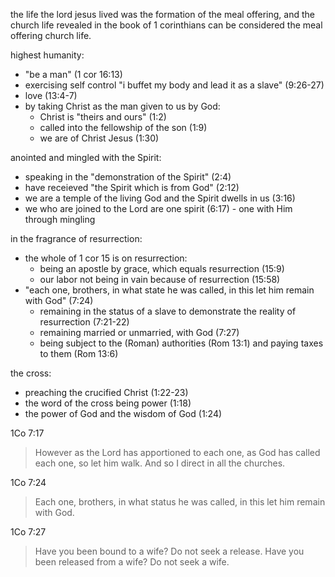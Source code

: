 the life the lord jesus lived was the formation of the meal offering, and the church
life revealed in the book of 1 corinthians can be considered the meal offering church
life.

highest humanity:
- "be a man" (1 cor 16:13)
- exercising self control "i buffet my body and lead it as a slave" (9:26-27)
- love (13:4-7)
- by taking Christ as the man given to us by God:
  - Christ is "theirs and ours" (1:2)
  - called into the fellowship of the son (1:9)
  - we are of Christ Jesus (1:30)

anointed and mingled with the Spirit:
- speaking in the "demonstration of the Spirit" (2:4)
- have receieved "the Spirit which is from God" (2:12)
- we are a temple of the living God and the Spirit dwells in us (3:16)
- we who are joined to the Lord are one spirit (6:17) - one with Him through mingling

in the fragrance of resurrection:
- the whole of 1 cor 15 is on resurrection:
  - being an apostle by grace, which equals resurrection (15:9)
  - our labor not being in vain because of resurrection (15:58)
- "each one, brothers, in what state he was called, in this let him remain with God" (7:24)
  - remaining in the status of a slave to demonstrate the reality of resurrection (7:21-22)
  - remaining married or unmarried, with God (7:27)
  - being subject to the (Roman) authorities (Rom 13:1) and paying taxes to them (Rom 13:6)

the cross:
- preaching the crucified Christ (1:22-23)
- the word of the cross being power (1:18)
- the power of God and the wisdom of God (1:24)


1Co 7:17
> However as the Lord has apportioned to each one, as God has called each one, so let him walk. And so I direct in all the churches.

1Co 7:24
> Each one, brothers, in what status he was called, in this let him remain with God.

1Co 7:27
> Have you been bound to a wife? Do not seek a release. Have you been released from a wife? Do not seek a wife.
